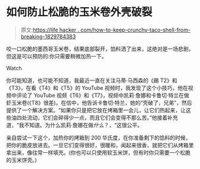 # 如何防止松脆的玉米卷外壳破裂

> 原文:[https://life hacker . com/how-to-keep-crunchy-taco-shell-from-breaking-1829784383](https://lifehacker.com/how-to-keep-crunchy-taco-shells-from-breaking-1829784383)

咬一口松脆的墨西哥玉米卷，结果底部裂开，馅料洒了出来，这绝对是一场悲剧，但这是可以预防的:你只需要稍微加热一下。

Watch

你可能知道，也可能不知道，我最近一直在关注马蒂·马西森的《踢 T2》和《T3》，在看《T4》和《T5》的 YouTube 视频时，我发现了这个小技巧，他在视频中评论了 YouTube 视频《T6》和《T7》，视频中凯莉·詹娜和卡鲁切·特兰在做虾玉米卷(《T8》很差)。在信中，他告诉卡鲁切·特兰，她的“壳破了，兄弟”，然后提供了一个解决方案。“如果你只是把它放在烤箱里一会儿，让它们热起来，让这些油四处流动，它们会碎得少一点，而且它们会变得不那么苦。”他接着补充道，“我不知道。为什么凯莉·詹娜在做*什么*？，“这很公平。

亲自尝试一下这个，加热你的烤箱到 200 华氏度，在你准备剩下的馅料的时候，把你的脆皮放进去。一旦它们变得很好，很暖和，闻起来很香，就把它们从烤箱里拿出来，像往常一样填充。(你也可以只使用软玉米饼，但有时你只需要一个松脆的玉米饼壳。)